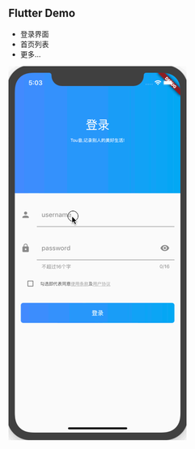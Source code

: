 ## Flutter Demo 
- 登录界面
- 首页列表
- 更多...

![image](https://github.com/BarcaNeymar/Flutter-login-page/blob/master/flutterLoginPage.gif)

